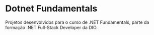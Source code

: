 # Dotnet Fundamentals

Projetos desenvolvidos para o curso de .NET Fundamentals, parte da formação .NET Full-Stack Developer da DIO.